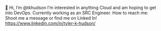 👋 Hi, I’m @tkhudson
I’m interested in anything Cloud and am hoping to get into DevOps. Currently working as an SRC Engineer.
How to reach me: Shoot me a message or find me on Linked In! https://www.linkedin.com/in/tyler-k-hudson/

<!---
tkhudson/tkhudson is a special repository because its `README.md` (this file) appears on your GitHub profile.
You can click the Preview link to take a look at your changes.
--->
